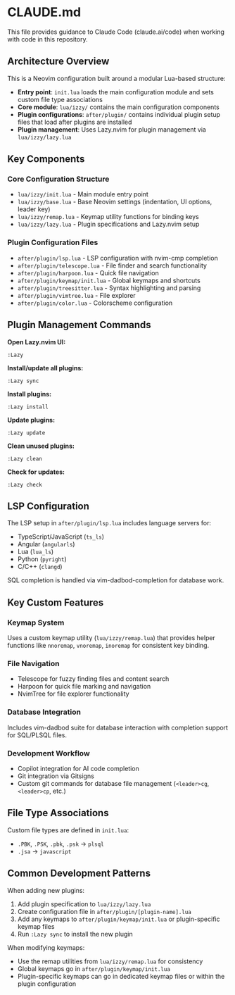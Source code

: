 # CLAUDE.md

This file provides guidance to Claude Code (claude.ai/code) when working with code in this repository.

## Architecture Overview

This is a Neovim configuration built around a modular Lua-based structure:

- **Entry point**: `init.lua` loads the main configuration module and sets custom file type associations
- **Core module**: `lua/izzy/` contains the main configuration components
- **Plugin configurations**: `after/plugin/` contains individual plugin setup files that load after plugins are installed
- **Plugin management**: Uses Lazy.nvim for plugin management via `lua/izzy/lazy.lua`

## Key Components

### Core Configuration Structure
- `lua/izzy/init.lua` - Main module entry point
- `lua/izzy/base.lua` - Base Neovim settings (indentation, UI options, leader key)
- `lua/izzy/remap.lua` - Keymap utility functions for binding keys
- `lua/izzy/lazy.lua` - Plugin specifications and Lazy.nvim setup

### Plugin Configuration Files
- `after/plugin/lsp.lua` - LSP configuration with nvim-cmp completion
- `after/plugin/telescope.lua` - File finder and search functionality  
- `after/plugin/harpoon.lua` - Quick file navigation
- `after/plugin/keymap/init.lua` - Global keymaps and shortcuts
- `after/plugin/treesitter.lua` - Syntax highlighting and parsing
- `after/plugin/vimtree.lua` - File explorer
- `after/plugin/color.lua` - Colorscheme configuration

## Plugin Management Commands

**Open Lazy.nvim UI:**
```
:Lazy
```

**Install/update all plugins:**
```
:Lazy sync
```

**Install plugins:**
```
:Lazy install
```

**Update plugins:**
```
:Lazy update
```

**Clean unused plugins:**
```
:Lazy clean
```

**Check for updates:**
```
:Lazy check
```

## LSP Configuration

The LSP setup in `after/plugin/lsp.lua` includes language servers for:
- TypeScript/JavaScript (`ts_ls`)
- Angular (`angularls`) 
- Lua (`lua_ls`)
- Python (`pyright`)
- C/C++ (`clangd`)

SQL completion is handled via vim-dadbod-completion for database work.

## Key Custom Features

### Keymap System
Uses a custom keymap utility (`lua/izzy/remap.lua`) that provides helper functions like `nnoremap`, `vnoremap`, `inoremap` for consistent key binding.

### File Navigation
- Telescope for fuzzy finding files and content search
- Harpoon for quick file marking and navigation
- NvimTree for file explorer functionality

### Database Integration
Includes vim-dadbod suite for database interaction with completion support for SQL/PLSQL files.

### Development Workflow
- Copilot integration for AI code completion
- Git integration via Gitsigns
- Custom git commands for database file management (`<leader>cg`, `<leader>cp`, etc.)

## File Type Associations

Custom file types are defined in `init.lua`:
- `.PBK`, `.PSK`, `.pbk`, `.psk` → `plsql`
- `.jsa` → `javascript`

## Common Development Patterns

When adding new plugins:
1. Add plugin specification to `lua/izzy/lazy.lua`
2. Create configuration file in `after/plugin/[plugin-name].lua`
3. Add any keymaps to `after/plugin/keymap/init.lua` or plugin-specific keymap files
4. Run `:Lazy sync` to install the new plugin

When modifying keymaps:
- Use the remap utilities from `lua/izzy/remap.lua` for consistency
- Global keymaps go in `after/plugin/keymap/init.lua`
- Plugin-specific keymaps can go in dedicated keymap files or within the plugin configuration